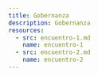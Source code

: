 ```yaml
---
title: Gobernanza
description: Gobernanza
resources:
  - src: encuentro-1.md
    name: encuentro-1
  - src: encuentro-2.md
    name: encuentro-2
---
```

